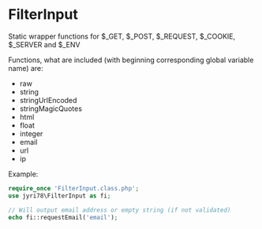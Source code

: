 # FilterInput
Static wrapper functions for $_GET, $_POST, $_REQUEST, $_COOKIE, $_SERVER and $_ENV

Functions, what are included (with beginning corresponding global variable name) are:
* raw
* string
* stringUrlEncoded
* stringMagicQuotes
* html
* float
* integer
* email
* url
* ip

Example:
```php
require_once 'FilterInput.class.php';
use jyri78\FilterInput as fi;

// Will output email address or empty string (if not validated)
echo fi::requestEmail('email');
```

